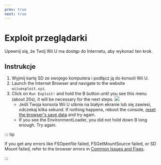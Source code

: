 ```yaml
---
prev: true
next: true
---
```


# Exploit przeglądarki

Upewnij się, że Twój Wii U ma dostęp do Internetu, aby wykonać ten krok.

## Instrukcje

1. Wyjmij kartę SD ze swojego komputera i podłącz ją do konsoli Wii U.
2. Launch the Internet Browser and navigate to the website `wiiuexploit.xyz`.
3. Click on `Run Exploit!` and hold the B button until you see this menu (about 20s), it will be necessary for the next steps.
   ![](/assets/img/guide/PLL.png)
   - Jeśli Twoja konsola Wii U utknie na białym ekranie lub się zawiesi, odczekaj kilka sekund. If nothing happens, reboot the console, [reset the browser's save data](https://en-americas-support.nintendo.com/app/answers/detail/a_id/1507/~/how-to-delete-the-internet-browser-history) and try again.
   - If you see the EnvironmentLoader, you did not hold down B long enough. Try again.

::: tip

If you get any errors like FSOpenfile failed, FSGetMountSource failed, or SD Mount failed, refer to the browser errors in [Common Issues and Fixes](../common-issues-fixes).

:::
